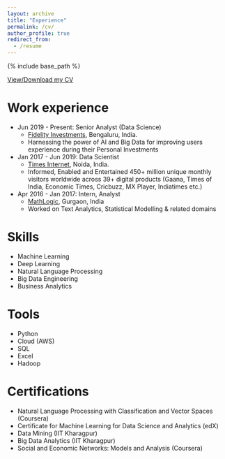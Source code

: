 ```yaml
---
layout: archive
title: "Experience"
permalink: /cv/
author_profile: true
redirect_from:
  - /resume
---
```


{% include base_path %}

[View/Download my CV](https://drive.google.com/file/d/0B6CbflkRsenBQkstaVI0UkZ3MFU/view)

Work experience
======
* Jun 2019 - Present: Senior Analyst (Data Science)
  * [Fidelity Investments](https://www.fidelity.com/), Bengaluru, India. 
  * Harnessing the power of AI and Big Data for improving users experience during their Personal Investments
* Jan 2017 - Jun 2019: Data Scientist
  * [Times Internet](https://timesinternet.in/), Noida, India.
  * Informed, Enabled and Entertained 450+ million unique monthly visitors worldwide across 39+ digital products (Gaana, Times of India, Economic Times, Cricbuzz, MX Player, Indiatimes etc.)
* Apr 2016 - Jan 2017: Intern, Analyst
  * [MathLogic](http://fnmathlogic.com/), Gurgaon, India
  * Worked on Text Analytics, Statistical Modelling & related domains

  
Skills
======
* Machine Learning
* Deep Learning
* Natural Language Processing
* Big Data Engineering
* Business Analytics

Tools
======
* Python
* Cloud (AWS)
* SQL
* Excel
* Hadoop

Certifications
======
* Natural Language Processing with Classification and Vector Spaces (Coursera)
* Certificate for Machine Learning for Data Science and Analytics (edX)
* Data Mining (IIT Kharagpur)
* Big Data Analytics (IIT Kharagpur)
* Social and Economic Networks: Models and Analysis (Coursera)
